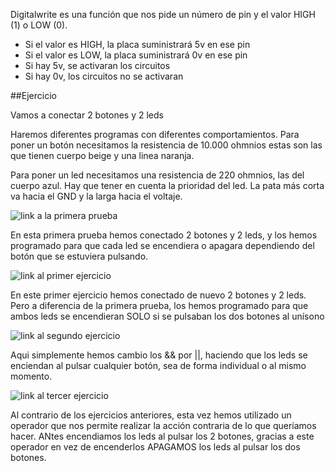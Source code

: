 
Digitalwrite es una función que nos pide un número de pin y el valor HIGH (1) o LOW (0).

- Si el valor es HIGH, la placa suministrará 5v en ese pin
- Si el valor es LOW, la placa suministrará 0v en ese pin
- Si hay 5v, se activaran los circuitos
- Si hay 0v, los circuitos no se activaran

##Ejercicio

Vamos a conectar 2 botones y 2 leds

Haremos diferentes programas con diferentes comportamientos. 
Para poner un botón necesitamos la resistencia de 10.000 ohmnios estas son las que tienen cuerpo beige y una linea naranja.

Para poner un led necesitamos una resistencia de 220 ohmnios, las del cuerpo azul. Hay que tener en cuenta la prioridad del led. La pata más corta va hacia el GND y la larga hacia el voltaje.

![link a la primera prueba](https://github.com/Mikeey666/ARDUINO/blob/78752f0f95022b1738978e29f7b552dbfd303154/operadores_prueba_1.ino)

En esta primera prueba hemos conectado 2 botones y 2 leds, y los hemos programado para que cada led se encendiera o apagara dependiendo del botón que se estuviera pulsando.

![link al primer ejercicio](https://github.com/Mikeey666/ARDUINO/blob/24f5a4600266adbf50091f47cad4e4529b66de5b/operadores_ejercicio_1.ino)

En este primer ejercicio hemos conectado de nuevo 2 botones y 2 leds. Pero a diferencia de la primera prueba, los hemos programado para que ambos leds se encendieran SOLO si se pulsaban los dos botones al unísono

![link al segundo ejercicio](https://github.com/Mikeey666/ARDUINO/blob/3c565052ce2e49927292cc4bab2b11afffed3351/operadores_ejercicio_2.ino)

Aqui simplemente hemos cambio los && por ||, haciendo que los leds se enciendan al pulsar cualquier botón, sea de forma individual o al mismo momento.

![link al tercer ejercicio](https://github.com/Mikeey666/ARDUINO/blob/08d1355d4fc340ddf5a16da7e81102877df8aaef/operadores_ejercicio_3.ino)

Al contrario de los ejercicios anteriores, esta vez hemos utilizado un operador que nos permite realizar la acción contraria de lo que queríamos hacer. ANtes encendiamos los leds al pulsar los 2 botones, gracias a este operador en vez de encenderlos APAGAMOS los leds al pulsar los dos botones.
